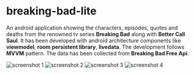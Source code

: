 # breaking-bad-lite
An android application showing the characters, episodes, quotes and deaths from the renowned tv series **Breaking Bad** along with **Better Call Saul**. It has been developed with android architecture components like **viewmodel**, **room persistent library**, **livedata**. The development follows **MVVM** pattern. The data has been collected from **Breaking Bad Free Api**.

![screenshot 1](preview/118315581_10223436772097684_772543434315026950_o.jpg)
![screenshot 2](preview/118242294_10223436772457693_5276199211912480671_o.jpg)
![screenshot 3](preview/118472417_10223436772857703_240004400121541802_o.jpg)
![screenshot 4](preview/118269746_10223436773097709_3071547768266255787_o.jpg)
